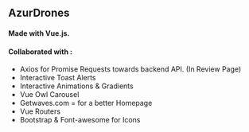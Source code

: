 ## AzurDrones

#### Made with Vue.js.

#### Collaborated with :

- Axios for Promise Requests towards backend API. (In Review Page)
- Interactive Toast Alerts
- Interactive Animations & Gradients
- Vue Owl Carousel
- Getwaves.com = for a better Homepage
- Vue Routers
- Bootstrap & Font-awesome for Icons
